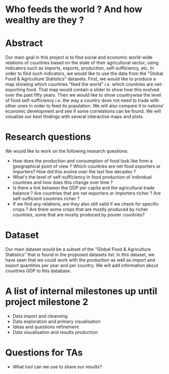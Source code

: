 # Who feeds the world ? And how wealthy are they ?

# Abstract
Our main goal in this project is to find social and economic world-wide relations of countries based on the state of their agricultural sector, using indicators such as imports, exports, production, self-sufficiency, etc. In order to find such indicators, we would like to use the data from the "Global Food & Agriculture Statistics" datasets. First, we would like to produce a map showing which countries "feed the world" *i.e.* which countries are net-exporting food. That map would contain a slider to show how this evolved over the past fifty years. Then we would like to show countrywise the level of food self-sufficiency *i.e.* the way a country does not need to trade with other ones in order to feed its population. We will also compare it to nations' economic development and see if some correlations can be found. We will visualize our best findings with several interactive maps and plots. 

# Research questions
We would like to work on the following research questions:
- How does the production and consumption of food look like from a geographical point of view ? Which countries are net food exporters or importers? How did this evolve over the last few decades ?
- What's the level of self-sufficiency in food production of individual countries and how does this change over time ?
- Is there a link between the GDP per capita and the agricultural trade balance ? Are countries that are net exporters or importers richer ? Are self-sufficient countries richer ? 
- If we find any relations, are they also still valid if we check for specific crops ? Are there some crops that are mostly produced by richer countries, some that are mostly produced by poorer countries?

# Dataset
Our main dataset would be a subset of the "Global Food & Agriculture Statistics" that is found in the proposed datasets list. In this dataset, we have seen that we could work with the production as well as import and export quantities per year and per country. We will add information about countries GDP to this database.

# A list of internal milestones up until project milestone 2
- Data import and cleansing
- Data exploration and primary visualisation
- Ideas and questions refinement
- Data visualisation and results production

# Questions for TAs
- What tool can we use to share our results? 
